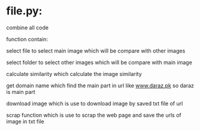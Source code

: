 # file.py:

combine all code

function contain:

select file to select main image which will be compare with other images

select folder to select other images which will be compare with main image

calculate similarity which calculate the image similarity 

get domain name which find the main part in url like www.daraz.pk so daraz is main part

download image which is use to download image by saved txt file of url

scrap function which is use to scrap the web page and save the urls of image in txt file